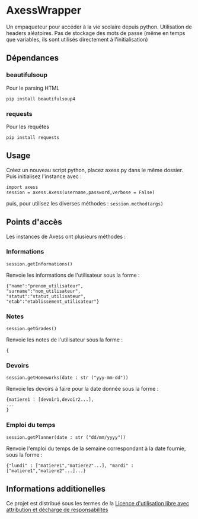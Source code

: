# AxessWrapper

Un empaqueteur pour accéder à la vie scolaire depuis python. Utilisation de headers aléatoires. Pas de stockage des mots de passe (même en temps que variables, ils sont utilisés directement à l'initialisation)

## Dépendances

### beautifulsoup
Pour le parsing HTML

`pip install beautifulsoup4`

### requests
Pour les requêtes

`pip install requests`

## Usage

Créez un nouveau script python, placez axess.py dans le même dossier. Puis initialisez l'instance avec : 
```
import axess
session = axess.Axess(username,password,verbose = False)
```

puis, pour utilisez les diverses méthodes : 
`session.method(args)`

## Points d'accès 

Les instances de Axess ont plusieurs méthodes : 

### Informations

`session.getInformations()`

Renvoie les informations de l'utilisateur sous la forme : 

```
{"name":"prenom_utilisateur",
"surname":"nom_utilisateur",
"statut":"statut_utilisateur",
"etab":"etablissement_utilisateur"}
```

### Notes

`session.getGrades()`

Renvoie les notes de l'utilisateur sous la forme : 

```
{

```

### Devoirs

`session.getHomeworks(date : str ("yyy-mm-dd"))`

Renvoie les devoirs à faire pour la date donnée sous la forme : 

```
{matiere1 : [devoir1,devoir2...],
...
}
```

### Emploi du temps

`session.getPlanner(date : str ("dd/mm/yyyy"))`

Renvoie l'emploi du temps de la semaine correspondant à la date fournie, sous la forme : 

`{"lundi" : ["matiere1","matiere2"...], "mardi" : ["matiere1","matiere2"...]...}`

## Informations additionelles
Ce projet est distribué sous les termes de la [Licence d'utilisation libre avec attribution et décharge de responsabilités](./LICENSE)

